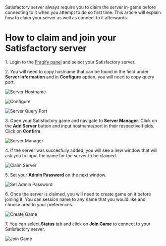 Satisfactory server always require you to claim the server in-game before connecting to it when you attempt to do so first time. This article will explain how to claim your server as well as connect to it afterwards. 

# How to claim and join your Satisfactory server

1\. Login to the [Fragify panel](https://panel.fragify.net/auth/login) and select your Satisfactory server. 

2\. You will need to copy hostname that can be found in the field under **Server Information** and in **Configure** option, you will need to copy query port.

![Server Hostname](../images/server-information.png)

![Configure](../images/configure.png)

![Server Query Port](../images/server-query.png)

3\. Open your Satisfactory game and navigate to **Server Manager**. Click on the **Add Server** button and input hostname/port in their respective fields. Click on **Confirm**.

![Server Manager](../images/server-manager.png)

4\. If the server was succesfully added, you will see a new window that will ask you to input the name for the server to be claimed. 

![Claim Server](../images/claim-window.png)

5\. Set your **Admin Password** on the next window. 

![Set Admin Password](../images/set-admin-password.png)

6\. Once the server is claimed, you will need to create game on it before joining it. You can session name to any name that you would like and choose area to your preferences. 

![Create Game](../images/create-game.png)

7\. You can select **Status** tab and click on **Join Game** to connect to your Satisfactory server.

![Join Game](../images/join-game.png)